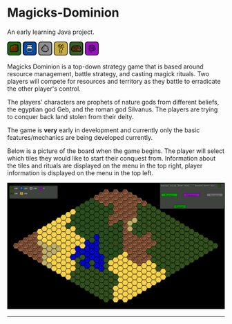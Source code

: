 # Magicks-Dominion
An early learning Java project.

![Earth Resource](/Images/earth_resource.png "Earth Resource") ![Water Resource](/Images/water_resource.png "Water Resource") ![Rock Resource](/Images/rock_resource.png "Rock Resource") ![Crop Resource](/Images/crop_resource.png "Crop Resource") ![Wood Resource](/Images/wood_resource.png "Wood Resource") ![Ephesos Resource](/Images/ephesos_resource.png "Ephesos Resource")

Magicks Dominion is a top-down strategy game that is based around resource management, battle strategy, and casting magick rituals. Two players will compete for resources and territory as they battle to erradicate the other player's control.

The players' characters are prophets of nature gods from different beliefs, the egyptian god Geb, and the roman god Silvanus. The players are trying to conquer back land stolen from their deity.



The game is __very__ early in development and currently only the basic features/mechanics are being developed currently.

Below is a picture of the board when the game begins. The player will select which tiles they would like to start their conquest from. Information about the tiles and rituals are displayed on the menu in the top right, player information is displayed on the menu in the top left.

![Example screen](/Images/betterexample.png "Example Screen")

----

